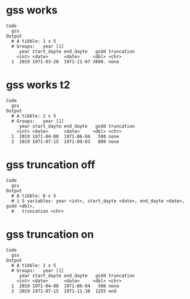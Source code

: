 # gss works

    Code
      gss
    Output
      # A tibble: 1 x 5
      # Groups:   year [1]
         year start_dayte end_dayte   gsdd truncation
        <int> <date>      <date>     <dbl> <chr>     
      1  2019 1971-03-20  1971-11-07 3899. none      

# gss works t2

    Code
      gss
    Output
      # A tibble: 2 x 5
      # Groups:   year [1]
         year start_dayte end_dayte   gsdd truncation
        <int> <date>      <date>     <dbl> <chr>     
      1  2019 1971-04-08  1971-06-04   500 none      
      2  2019 1971-07-15  1971-09-03   800 none      

# gss truncation off

    Code
      gss
    Output
      # A tibble: 0 x 5
      # i 5 variables: year <int>, start_dayte <date>, end_dayte <date>, gsdd <dbl>,
      #   truncation <chr>

# gss truncation on

    Code
      gss
    Output
      # A tibble: 2 x 5
      # Groups:   year [1]
         year start_dayte end_dayte   gsdd truncation
        <int> <date>      <date>     <dbl> <chr>     
      1  2019 1971-04-08  1971-06-04   500 none      
      2  2019 1971-07-15  1971-11-30  1255 end       

